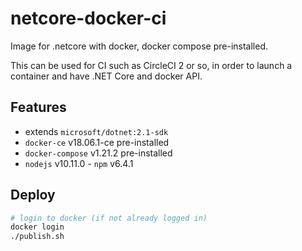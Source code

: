 # netcore-docker-ci
Image for .netcore with docker, docker compose pre-installed.

This can be used for CI such as CircleCI 2 or so, in order to launch a container and have .NET Core and docker API.

## Features

 - extends `microsoft/dotnet:2.1-sdk`
 - `docker-ce` v18.06.1-ce pre-installed
 - `docker-compose` v1.21.2 pre-installed
 - `nodejs` v10.11.0 - `npm` v6.4.1

## Deploy

```bash
# login to docker (if not already logged in)
docker login
./publish.sh
```